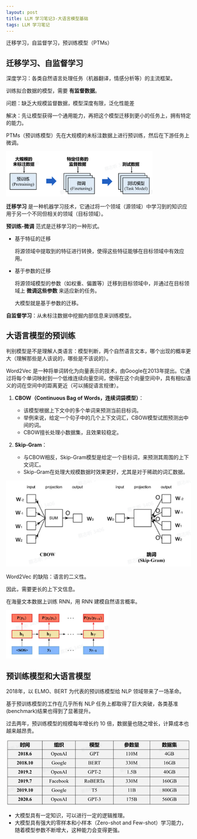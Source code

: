 ```yaml
---
layout: post
title: LLM 学习笔记3-大语言模型基础
tags: LLM 学习笔记
---
```


迁移学习，自监督学习，预训练模型（PTMs）

## 迁移学习、自监督学习

深度学习：各类自然语言处理任务（机器翻译，情感分析等）的主流框架。

训练拟合数据的模型，需要 **有监督数据**。

问题：缺乏大规模监督数据，模型深度有限，泛化性能差

解决：先让模型获得一个通用能力，再把这个模型迁移到更小的任务上，拥有特定的能力。

PTMs（预训练模型）先在大规模的未标注数据上进行预训练，然后在下游任务上微调。

<img src="./../images/2024-10-21-LLM_learning_3/image-20241022204253350.png" alt="image-20241022204253350" style="zoom:67%;" />

**迁移学习** 是一种机器学习技术，它通过将一个领域（源领域）中学习到的知识应用于另一个不同但相关的领域（目标领域）。

**预训练-微调** 范式是迁移学习的一种形式。

- 基于特征的迁移

  将源领域中提取到的特征进行转换，使得这些特征能够在目标领域中有效应用。

- 基于参数的迁移

  将源领域模型的参数（如权重、偏置等）迁移到目标领域中，并通过在目标领域上 **微调这些参数** 来适应新的任务。

  大模型就是基于参数的迁移。

**自监督学习**：从未标注数据中挖掘内部信息来训练模型。

## 大语言模型的预训练

判别模型是不是理解人类语言：模型判断，两个自然语言文本，哪个出现的概率更大（理解那些是人该说的，哪些是不该说的）。

Word2Vec 是一种将单词转化为向量表示的技术，由Google在2013年提出。它通过将每个单词映射到一个低维连续向量空间，使得在这个向量空间中，具有相似语义的词在空间中的距离更近（可以捕捉语言规律）。

1. **CBOW（Continuous Bag of Words，连续词袋模型）**：
   - 该模型根据上下文中的多个单词来预测当前目标词。
   - 举例来说，给定一个句子中的几个上下文词汇，CBOW模型试图预测出中间的词。
   - CBOW擅长处理小数据集，且效果较稳定。

2. **Skip-Gram**：
   - 与CBOW相反，Skip-Gram模型是给定一个目标词，来预测其周围的上下文词汇。
   - Skip-Gram在处理大规模数据时效果更好，尤其是对于稀疏的词汇数据。

![image-20241022211140370](./../images/2024-10-21-LLM_learning_3/image-20241022211140370.png)

Word2Vec 的缺陷：语言的二义性。

因此，需要更长的上下文信息。

在海量文本数据上训练 RNN，用 RNN 建模自然语言概率。

<img src="./../images/2024-10-21-LLM_learning_3/image-20241022212825217.png" alt="image-20241022212825217" style="zoom:67%;" />

## 预训练模型和大语言模型

2018年，以 ELMO、BERT 为代表的预训练模型给 NLP 领域带来了一场革命。

基于预训练模型的工作在几乎所有 NLP 任务上都取得了巨大突破，各类基准(benchmark)结果也得到了显著提升。

过去两年，预训练模型的规模每年增长约 10 倍，数据量也随之增长，计算成本也越来越昂贵。

<img src="./../images/2024-10-21-LLM_learning_3/image-20241022213302345.png" alt="image-20241022213302345" style="zoom:80%;" />

- 大模型具有一定知识，可以进行一定的逻辑推理。
- 大模型具有强大的零样本和小样本（Zero-shot and Few-shot）学习能力，随着模型参数不断增大，这种能力会变得更强。



